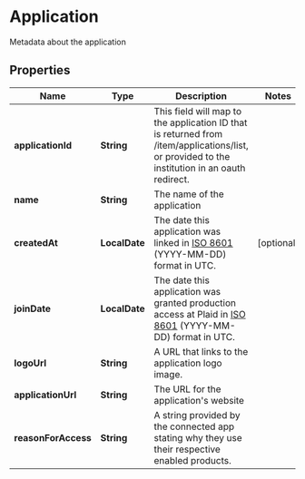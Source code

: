 

# Application

Metadata about the application

## Properties

| Name | Type | Description | Notes |
|------------ | ------------- | ------------- | -------------|
|**applicationId** | **String** | This field will map to the application ID that is returned from /item/applications/list, or provided to the institution in an oauth redirect. |  |
|**name** | **String** | The name of the application |  |
|**createdAt** | **LocalDate** | The date this application was linked in [ISO 8601](https://wikipedia.org/wiki/ISO_8601) (YYYY-MM-DD) format in UTC. |  [optional] |
|**joinDate** | **LocalDate** | The date this application was granted production access at Plaid in [ISO 8601](https://wikipedia.org/wiki/ISO_8601) (YYYY-MM-DD) format in UTC. |  |
|**logoUrl** | **String** | A URL that links to the application logo image. |  |
|**applicationUrl** | **String** | The URL for the application&#39;s website |  |
|**reasonForAccess** | **String** | A string provided by the connected app stating why they use their respective enabled products. |  |



